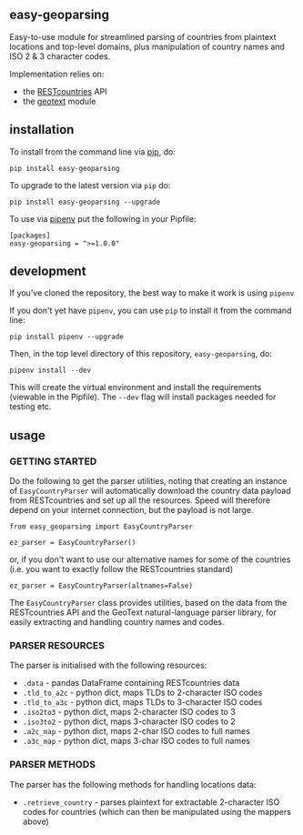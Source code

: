 easy-geoparsing
---

Easy-to-use module for streamlined parsing of countries from plaintext locations and top-level domains, plus manipulation of country names and ISO 2 & 3 character codes.

Implementation relies on:

- the [RESTcountries](https://restcountries.eu/) API
- the [geotext](https://pypi.org/project/geotext/) module

## installation

To install from the command line via [pip](https://pip.pypa.io/en/stable/), do:

`pip install easy-geoparsing`

To upgrade to the latest version via `pip` do:

`pip install easy-geoparsing --upgrade`

To use via [pipenv](https://docs.pipenv.org/en/latest/) put the following in your Pipfile:

```
[packages]
easy-geoparsing = ">=1.0.0"
```

## development

If you've cloned the repository, the best way to make it work is using `pipenv`

If you don't yet have `pipenv`, you can use `pip` to install it from the command line:

`pip install pipenv --upgrade`

Then, in the top level directory of this repository, `easy-geoparsing`, do:

`pipenv install --dev`

This will create the virtual environment and install the requirements (viewable in the Pipfile). The `--dev` flag will install packages needed for testing etc.

## usage

### GETTING STARTED

Do the following to get the parser utilities, noting that creating an instance of `EasyCountryParser` will automatically download the country data payload from RESTcountries and set up all the resources. Speed will therefore depend on your internet connection, but the payload is not large.

```
from easy_geoparsing import EasyCountryParser

ez_parser = EasyCountryParser()
```

or, if you don't want to use our alternative names for some of the countries (i.e. you want to exactly follow the RESTcountries standard)

`ez_parser = EasyCountryParser(altnames=False)`

The `EasyCountryParser` class provides utilities, based on the data from the RESTcountries API and the GeoText natural-language parser library, for easily extracting and handling country names and codes.

### PARSER RESOURCES

The parser is initialised with the following resources:

  - `.data`       - pandas DataFrame containing RESTcountries data
  - `.tld_to_a2c` - python dict, maps TLDs to 2-character ISO codes
  - `.tld_to_a3c` - python dict, maps TLDs to 3-character ISO codes
  - `.iso2to3`    - python dict, maps 2-character ISO codes to 3
  - `.iso3to2`    - python dict, maps 3-character ISO codes to 2
  - `.a2c_map`    - python dict, maps 2-char ISO codes to full names
  - `.a3c_map`    - python dict, maps 3-char ISO codes to full names

### PARSER METHODS

The parser has the following methods for handling locations data:

  - `.retrieve_country` - parses plaintext for extractable 2-character ISO codes for countries (which can then be manipulated using the mappers above)
